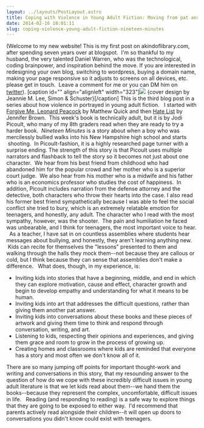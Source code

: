 ```yaml
---
layout: ../layouts/PostLayout.astro
title: Coping with Violence in Young Adult Fiction: Moving from pat answers to real conversations 
date: 2014-02-16 18:01:11
slug: coping-violence-young-adult-fiction-nineteen-minutes
---
```


(Welcome to my new website! This is my first post on akindoflibrary.com, after spending seven years over at blogspot.  I'm so thankful to my husband, the very talented Daniel Warren, who was the technological, coding brainpower, and inspiration behind the move. If you are interested in redesigning your own blog, switching to wordpress, buying a domain name, making your page responsive so it adjusts to screens on all devices, etc. please get in touch.  Leave a comment for me or you can DM him on [twitter](https://twitter.com/DanielLWarren)). \[caption id="" align="alignleft" width="323"\]![](http://www.jhsiess.com/wp-content/uploads/NineteenMinutes.jpg) {cover design by Jeannie M. Lee, Simon & Schuster}\[/caption\] This is the third blog post in a series about how violence in portrayed in young adult fiction.   I started with [Forgive Me, Leonard Peacock](http://akindoflibrary.com/coping-with-violence-in-young-adult-fiction-thinking-about-who-we-are-as-adults/) by Matthew Quick and then [Hate List](http://akindoflibrary.com/coping-with-violence-in-young-adult-fiction-hate-list-seeing-one-another/) by Jennifer Brown.  This week's book is technically adult, but it is by Jodi Picoult, who many of my 8th graders read when they are ready to try a harder book.  _Nineteen Minutes_ is a story about when a boy who was mercilessly bullied walks into his New Hampshire high school and starts  shooting.  In Picoult-fashion, it is a highly researched page turner with a surprise ending. The strength of this story is that Picoult uses multiple narrators and flashback to tell the story so it becomes not just about one character.  We hear from his best friend from childhood who had abandoned him for the popular crowd and her mother who is a superior court judge.  We also hear from his mother who is a midwife and his father who is an economics professor who studies the cost of happiness.  In addition, Picoult includes narration from the defense attorney and the detective, both characters who throw their hearts into the case. I also read his former best friend sympathetically because I was able to feel the social conflict she tried to bury, which is an extremely relatable emotion for teenagers, and honestly, any adult. The character who I read with the most sympathy, however, was the shooter.  The pain and humiliation he faced was unbearable, and I think for teenagers, the most important voice to hear.   As a teacher, I have sat in on countless assemblies where students hear messages about bullying, and honestly, they aren't learning anything new.  Kids can recite for themselves the "lessons" presented to them and walking through the halls they mock them--not because they are callous or cold, but I think because they can sense that assemblies don't make a difference.   What does, though, in my experience, is:

*   Inviting kids into stories that have a beginning, middle, and end in which they can explore motivation, cause and effect, character growth and begin to develop empathy and understanding for what it means to be human.
*   Inviting kids into art that addresses the difficult questions, rather than giving them another pat answer.
*   Inviting kids into conversations about these books and these pieces of artwork and giving them time to think and respond through conversation, writing, and art.
*   Listening to kids, respecting their opinions and experiences, and giving them grace and room to grow in the process of growing up.
*   Creating homes and classrooms where kids are reminded that everyone has a story and most often we don't know all of it.

There are so many jumping off points for important thought-work and writing and conversations in this story, that my resounding answer to the question of how do we cope with these incredibly difficult issues in young adult literature is that we let kids read about them--we hand them the books--because they represent the complex, uncomfortable, difficult issues in life.   Reading (and responding to reading) is a safe way to explore things that they are going to be exposed to either way.  I'd recommend that parents actively read alongside their children--it will open up doors to conversations you didn't know could exist with teenagers.